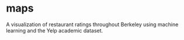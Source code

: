 # maps

A visualization of restaurant ratings throughout Berkeley using machine learning and the Yelp academic dataset.

